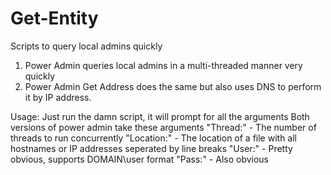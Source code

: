 # Get-Entity
Scripts to query local admins quickly

1. Power Admin queries local admins in a multi-threaded manner very quickly
2. Power Admin Get Address does the same but also uses DNS to perform it by IP address.

Usage:
Just run the damn script, it will prompt for all the arguments
Both versions of power admin take these arguments
"Thread:" - The number of threads to run concurrently
"Location:" - The location of a file with all hostnames or IP addresses seperated by line breaks
"User:" - Pretty obvious, supports DOMAIN\user format
"Pass:" - Also obvious
